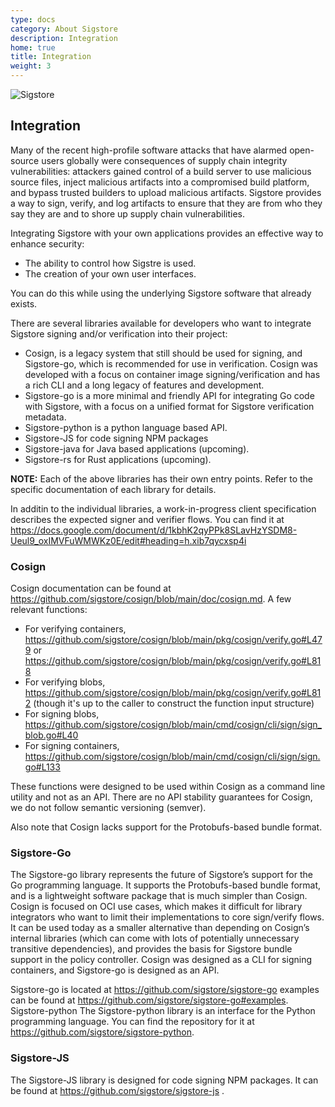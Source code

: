 ```yaml
---
type: docs
category: About Sigstore
description: Integration
home: true
title: Integration
weight: 3
---
```


![Sigstore](sigstore-logo_horizontal-color.svg)

## Integration
Many of the recent high-profile software attacks that have alarmed open-source users globally were consequences of supply chain integrity vulnerabilities: attackers gained control of a build server to use malicious source files, inject malicious artifacts into a compromised build platform, and bypass trusted builders to upload malicious artifacts. Sigstore provides a way to sign, verify, and log artifacts to ensure that they are from who they say they are and to shore up supply chain vulnerabilities.  

Integrating Sigstore with your own applications provides an effective way to enhance security:

- The ability to control how Sigstre is used.
- The creation of your own user interfaces.

You can do this while using the underlying Sigstore software that already exists. 

There are several  libraries available for developers who want to integrate Sigstore signing and/or verification into their project:   

- Cosign, is a legacy system that still should be used for signing, and Sigstore-go, which is recommended for use in verification. Cosign was developed with a focus on container image signing/verification and has a rich CLI and a long legacy of features and development. 
- Sigstore-go is a more minimal and friendly API for integrating Go code with Sigstore, with a focus on a unified format for Sigstore verification metadata.
- Sigstore-python is a python language based API.
- Sigstore-JS for code signing  NPM packages
- Sigstore-java for Java based applications (upcoming).
- Sigstore-rs for Rust applications (upcoming).

**NOTE:** Each of the above libraries has their own entry points.  Refer to the specific documentation of each library for details. 

In additin to the individual libraries, a work-in-progress client specification describes the expected signer and verifier flows.   You can find it at https://docs.google.com/document/d/1kbhK2qyPPk8SLavHzYSDM8-Ueul9_oxIMVFuWMWKz0E/edit#heading=h.xib7qycxsp4i

### Cosign

Cosign documentation can be found at  https://github.com/sigstore/cosign/blob/main/doc/cosign.md.  A few relevant functions:

- For verifying containers, https://github.com/sigstore/cosign/blob/main/pkg/cosign/verify.go#L479 or https://github.com/sigstore/cosign/blob/main/pkg/cosign/verify.go#L818 
- For verifying blobs, https://github.com/sigstore/cosign/blob/main/pkg/cosign/verify.go#L812 (though it's up to the caller to construct the function input structure) 
- For signing blobs, https://github.com/sigstore/cosign/blob/main/cmd/cosign/cli/sign/sign_blob.go#L40 
- For signing containers, https://github.com/sigstore/cosign/blob/main/cmd/cosign/cli/sign/sign.go#L133

These functions were designed to be used within Cosign as a command line utility and not as an API. There are no API stability guarantees for Cosign, we do not follow semantic versioning (semver).

Also note that Cosign lacks support for the Protobufs-based bundle format.

### Sigstore-Go     
The Sigstore-go library represents the future of Sigstore’s support for the Go programming language. It supports the Protobufs-based bundle format, and is a lightweight software package that is much simpler than Cosign.  Cosign is focused on OCI use cases, which makes it difficult for library integrators who want to limit their implementations to core sign/verify flows. It can be used today as a smaller alternative than depending on Cosign’s internal libraries (which can come with lots of potentially unnecessary transitive dependencies), and provides the basis for Sigstore bundle support in the policy controller.  Cosign was designed as a CLI for signing containers, and Sigstore-go is designed as an API.

Sigstore-go is located at https://github.com/sigstore/sigstore-go examples can be found at https://github.com/sigstore/sigstore-go#examples.
Sigstore-python
The Sigstore-python library is an interface for the Python programming language.  You can find the repository for it at https://github.com/sigstore/sigstore-python.

### Sigstore-JS
The Sigstore-JS library is designed for code signing NPM packages.   It can be found at https://github.com/sigstore/sigstore-js  .
